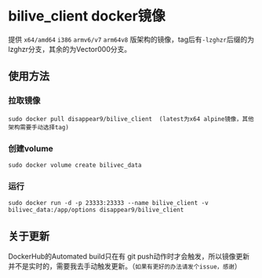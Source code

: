 # bilive_client docker镜像

提供 `x64/amd64` `i386` `armv6/v7` `arm64v8` 版架构的镜像，tag后有`-lzghzr`后缀的为lzghzr分支，其余的为Vector000分支。  

## 使用方法  

### 拉取镜像  

    sudo docker pull disappear9/bilive_client  (latest为x64 alpine镜像，其他架构需要手动选择tag)
### 创建volume  

    sudo docker volume create bilivec_data
### 运行  

    sudo docker run -d -p 23333:23333 --name bilive_client -v bilivec_data:/app/options disappear9/bilive_client

## 关于更新  

DockerHub的Automated build只在有 git push动作时才会触发，所以镜像更新并不是实时的，需要我去手动触发更新。（`如果有更好的办法请发个issue，感谢`）
